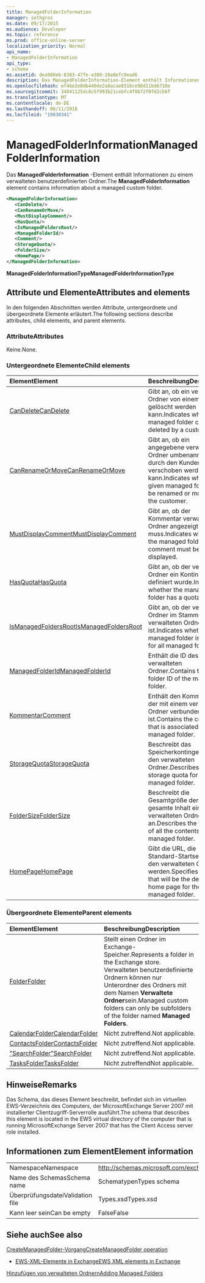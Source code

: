 ```yaml
---
title: ManagedFolderInformation
manager: sethgros
ms.date: 09/17/2015
ms.audience: Developer
ms.topic: reference
ms.prod: office-online-server
localization_priority: Normal
api_name:
- ManagedFolderInformation
api_type:
- schema
ms.assetid: dea980eb-8303-47fe-a380-20a8efc9ead6
description: Das ManagedFolderInformation-Element enthält Informationen zu einem verwalteten benutzerdefinierten Ordner.
ms.openlocfilehash: ef46e2e0db440de2a8acae8316ce98d11bd6710e
ms.sourcegitcommit: 34041125dc8c5f993b21cebfc4f8b72f0fd2cb6f
ms.translationtype: MT
ms.contentlocale: de-DE
ms.lasthandoff: 06/11/2018
ms.locfileid: "19830341"
---
```

# <a name="managedfolderinformation"></a><span data-ttu-id="a129a-103">ManagedFolderInformation</span><span class="sxs-lookup"><span data-stu-id="a129a-103">ManagedFolderInformation</span></span>

<span data-ttu-id="a129a-104">Das **ManagedFolderInformation** -Element enthält Informationen zu einem verwalteten benutzerdefinierten Ordner.</span><span class="sxs-lookup"><span data-stu-id="a129a-104">The **ManagedFolderInformation** element contains information about a managed custom folder.</span></span> 
  
```xml
<ManagedFolderInformation>
   <CanDelete/>
   <CanRenameOrMove/>
   <MustDisplayComment/>
   <HasQuota/>
   <IsManagedFoldersRoot/>
   <ManagedFolderId/>
   <Comment/>
   <StorageQuota/>
   <FolderSize/>
   <HomePage/>
</ManagedFolderInformation>
```

 <span data-ttu-id="a129a-105">**ManagedFolderInformationType**</span><span class="sxs-lookup"><span data-stu-id="a129a-105">**ManagedFolderInformationType**</span></span>
## <a name="attributes-and-elements"></a><span data-ttu-id="a129a-106">Attribute und Elemente</span><span class="sxs-lookup"><span data-stu-id="a129a-106">Attributes and elements</span></span>

<span data-ttu-id="a129a-107">In den folgenden Abschnitten werden Attribute, untergeordnete und übergeordnete Elemente erläutert.</span><span class="sxs-lookup"><span data-stu-id="a129a-107">The following sections describe attributes, child elements, and parent elements.</span></span>
  
### <a name="attributes"></a><span data-ttu-id="a129a-108">Attribute</span><span class="sxs-lookup"><span data-stu-id="a129a-108">Attributes</span></span>

<span data-ttu-id="a129a-109">Keine.</span><span class="sxs-lookup"><span data-stu-id="a129a-109">None.</span></span>
  
### <a name="child-elements"></a><span data-ttu-id="a129a-110">Untergeordnete Elemente</span><span class="sxs-lookup"><span data-stu-id="a129a-110">Child elements</span></span>

|<span data-ttu-id="a129a-111">**Element**</span><span class="sxs-lookup"><span data-stu-id="a129a-111">**Element**</span></span>|<span data-ttu-id="a129a-112">**Beschreibung**</span><span class="sxs-lookup"><span data-stu-id="a129a-112">**Description**</span></span>|
|:-----|:-----|
|[<span data-ttu-id="a129a-113">CanDelete</span><span class="sxs-lookup"><span data-stu-id="a129a-113">CanDelete</span></span>](candelete.md) <br/> |<span data-ttu-id="a129a-114">Gibt an, ob ein verwalteter Ordner von einem Kunden gelöscht werden kann.</span><span class="sxs-lookup"><span data-stu-id="a129a-114">Indicates whether a managed folder can be deleted by a customer.</span></span>  <br/> |
|[<span data-ttu-id="a129a-115">CanRenameOrMove</span><span class="sxs-lookup"><span data-stu-id="a129a-115">CanRenameOrMove</span></span>](canrenameormove.md) <br/> |<span data-ttu-id="a129a-116">Gibt an, ob ein angegebene verwalteter Ordner umbenannt oder durch den Kunden verschoben werden kann.</span><span class="sxs-lookup"><span data-stu-id="a129a-116">Indicates whether a given managed folder can be renamed or moved by the customer.</span></span>  <br/> |
|[<span data-ttu-id="a129a-117">MustDisplayComment</span><span class="sxs-lookup"><span data-stu-id="a129a-117">MustDisplayComment</span></span>](mustdisplaycomment.md) <br/> |<span data-ttu-id="a129a-118">Gibt an, ob der Kommentar verwaltete Ordner angezeigt werden muss.</span><span class="sxs-lookup"><span data-stu-id="a129a-118">Indicates whether the managed folder comment must be displayed.</span></span>  <br/> |
|[<span data-ttu-id="a129a-119">HasQuota</span><span class="sxs-lookup"><span data-stu-id="a129a-119">HasQuota</span></span>](hasquota.md) <br/> |<span data-ttu-id="a129a-120">Gibt an, ob der verwaltete Ordner ein Kontingent definiert wurde.</span><span class="sxs-lookup"><span data-stu-id="a129a-120">Indicates whether the managed folder has a quota.</span></span>  <br/> |
|[<span data-ttu-id="a129a-121">IsManagedFoldersRoot</span><span class="sxs-lookup"><span data-stu-id="a129a-121">IsManagedFoldersRoot</span></span>](ismanagedfoldersroot.md) <br/> |<span data-ttu-id="a129a-122">Gibt an, ob der verwaltete Ordner im Stamm für alle verwalteten Ordner ist.</span><span class="sxs-lookup"><span data-stu-id="a129a-122">Indicates whether the managed folder is the root for all managed folders.</span></span>  <br/> |
|[<span data-ttu-id="a129a-123">ManagedFolderId</span><span class="sxs-lookup"><span data-stu-id="a129a-123">ManagedFolderId</span></span>](managedfolderid.md) <br/> |<span data-ttu-id="a129a-124">Enthält die ID des verwalteten Ordner.</span><span class="sxs-lookup"><span data-stu-id="a129a-124">Contains the folder ID of the managed folder.</span></span>  <br/> |
|[<span data-ttu-id="a129a-125">Kommentar</span><span class="sxs-lookup"><span data-stu-id="a129a-125">Comment</span></span>](comment.md) <br/> |<span data-ttu-id="a129a-126">Enthält den Kommentar, der mit einem verwalteten Ordner verbunden ist.</span><span class="sxs-lookup"><span data-stu-id="a129a-126">Contains the comment that is associated with a managed folder.</span></span>  <br/> |
|[<span data-ttu-id="a129a-127">StorageQuota</span><span class="sxs-lookup"><span data-stu-id="a129a-127">StorageQuota</span></span>](storagequota.md) <br/> |<span data-ttu-id="a129a-128">Beschreibt das Speicherkontingent für den verwalteten Ordner.</span><span class="sxs-lookup"><span data-stu-id="a129a-128">Describes the storage quota for the managed folder.</span></span>  <br/> |
|[<span data-ttu-id="a129a-129">FolderSize</span><span class="sxs-lookup"><span data-stu-id="a129a-129">FolderSize</span></span>](foldersize.md) <br/> |<span data-ttu-id="a129a-130">Beschreibt die Gesamtgröße der gesamte Inhalt eines verwalteten Ordners an.</span><span class="sxs-lookup"><span data-stu-id="a129a-130">Describes the total size of all the contents of a managed folder.</span></span>  <br/> |
|[<span data-ttu-id="a129a-131">HomePage</span><span class="sxs-lookup"><span data-stu-id="a129a-131">HomePage</span></span>](homepage.md) <br/> |<span data-ttu-id="a129a-132">Gibt die URL, die Standard-Startseite für den verwalteten Ordner werden.</span><span class="sxs-lookup"><span data-stu-id="a129a-132">Specifies the URL that will be the default home page for the managed folder.</span></span>  <br/> |
   
### <a name="parent-elements"></a><span data-ttu-id="a129a-133">Übergeordnete Elemente</span><span class="sxs-lookup"><span data-stu-id="a129a-133">Parent elements</span></span>

|<span data-ttu-id="a129a-134">**Element**</span><span class="sxs-lookup"><span data-stu-id="a129a-134">**Element**</span></span>|<span data-ttu-id="a129a-135">**Beschreibung**</span><span class="sxs-lookup"><span data-stu-id="a129a-135">**Description**</span></span>|
|:-----|:-----|
|[<span data-ttu-id="a129a-136">Folder</span><span class="sxs-lookup"><span data-stu-id="a129a-136">Folder</span></span>](folder.md) <br/> |<span data-ttu-id="a129a-137">Stellt einen Ordner im Exchange-Speicher.</span><span class="sxs-lookup"><span data-stu-id="a129a-137">Represents a folder in the Exchange store.</span></span> <span data-ttu-id="a129a-138">Verwalteten benutzerdefinierte Ordnern können nur Unterordner des Ordners mit dem Namen **Verwaltete Ordner**sein.</span><span class="sxs-lookup"><span data-stu-id="a129a-138">Managed custom folders can only be subfolders of the folder named **Managed Folders**.</span></span>  <br/> |
|[<span data-ttu-id="a129a-139">CalendarFolder</span><span class="sxs-lookup"><span data-stu-id="a129a-139">CalendarFolder</span></span>](calendarfolder.md) <br/> |<span data-ttu-id="a129a-140">Nicht zutreffend.</span><span class="sxs-lookup"><span data-stu-id="a129a-140">Not applicable.</span></span>  <br/> |
|[<span data-ttu-id="a129a-141">ContactsFolder</span><span class="sxs-lookup"><span data-stu-id="a129a-141">ContactsFolder</span></span>](contactsfolder.md) <br/> |<span data-ttu-id="a129a-142">Nicht zutreffend.</span><span class="sxs-lookup"><span data-stu-id="a129a-142">Not applicable.</span></span>  <br/> |
|[<span data-ttu-id="a129a-143">"SearchFolder"</span><span class="sxs-lookup"><span data-stu-id="a129a-143">SearchFolder</span></span>](searchfolder.md) <br/> |<span data-ttu-id="a129a-144">Nicht zutreffend.</span><span class="sxs-lookup"><span data-stu-id="a129a-144">Not applicable.</span></span>  <br/> |
|[<span data-ttu-id="a129a-145">TasksFolder</span><span class="sxs-lookup"><span data-stu-id="a129a-145">TasksFolder</span></span>](tasksfolder.md) <br/> |<span data-ttu-id="a129a-146">Nicht zutreffend</span><span class="sxs-lookup"><span data-stu-id="a129a-146">Not applicable.</span></span>  <br/> |
   
## <a name="remarks"></a><span data-ttu-id="a129a-147">Hinweise</span><span class="sxs-lookup"><span data-stu-id="a129a-147">Remarks</span></span>

<span data-ttu-id="a129a-148">Das Schema, das dieses Element beschreibt, befindet sich im virtuellen EWS-Verzeichnis des Computers, der MicrosoftExchange Server 2007 mit installierter Clientzugriff-Serverrolle ausführt.</span><span class="sxs-lookup"><span data-stu-id="a129a-148">The schema that describes this element is located in the EWS virtual directory of the computer that is running MicrosoftExchange Server 2007 that has the Client Access server role installed.</span></span>
  
## <a name="element-information"></a><span data-ttu-id="a129a-149">Informationen zum Element</span><span class="sxs-lookup"><span data-stu-id="a129a-149">Element information</span></span>

|||
|:-----|:-----|
|<span data-ttu-id="a129a-150">Namespace</span><span class="sxs-lookup"><span data-stu-id="a129a-150">Namespace</span></span>  <br/> |http://schemas.microsoft.com/exchange/services/2006/types  <br/> |
|<span data-ttu-id="a129a-151">Name des Schemas</span><span class="sxs-lookup"><span data-stu-id="a129a-151">Schema name</span></span>  <br/> |<span data-ttu-id="a129a-152">Schematypen</span><span class="sxs-lookup"><span data-stu-id="a129a-152">Types schema</span></span>  <br/> |
|<span data-ttu-id="a129a-153">Überprüfungsdatei</span><span class="sxs-lookup"><span data-stu-id="a129a-153">Validation file</span></span>  <br/> |<span data-ttu-id="a129a-154">Types.xsd</span><span class="sxs-lookup"><span data-stu-id="a129a-154">Types.xsd</span></span>  <br/> |
|<span data-ttu-id="a129a-155">Kann leer sein</span><span class="sxs-lookup"><span data-stu-id="a129a-155">Can be empty</span></span>  <br/> |<span data-ttu-id="a129a-156">False</span><span class="sxs-lookup"><span data-stu-id="a129a-156">False</span></span>  <br/> |
   
## <a name="see-also"></a><span data-ttu-id="a129a-157">Siehe auch</span><span class="sxs-lookup"><span data-stu-id="a129a-157">See also</span></span>



[<span data-ttu-id="a129a-158">CreateManagedFolder-Vorgang</span><span class="sxs-lookup"><span data-stu-id="a129a-158">CreateManagedFolder operation</span></span>](createmanagedfolder-operation.md)


- [<span data-ttu-id="a129a-159">EWS-XML-Elemente in Exchange</span><span class="sxs-lookup"><span data-stu-id="a129a-159">EWS XML elements in Exchange</span></span>](ews-xml-elements-in-exchange.md)


[<span data-ttu-id="a129a-160">Hinzufügen von verwalteten Ordnern</span><span class="sxs-lookup"><span data-stu-id="a129a-160">Adding Managed Folders</span></span>](http://msdn.microsoft.com/library/846658c6-7043-40fb-8439-19f97c2a967f%28Office.15%29.aspx)

